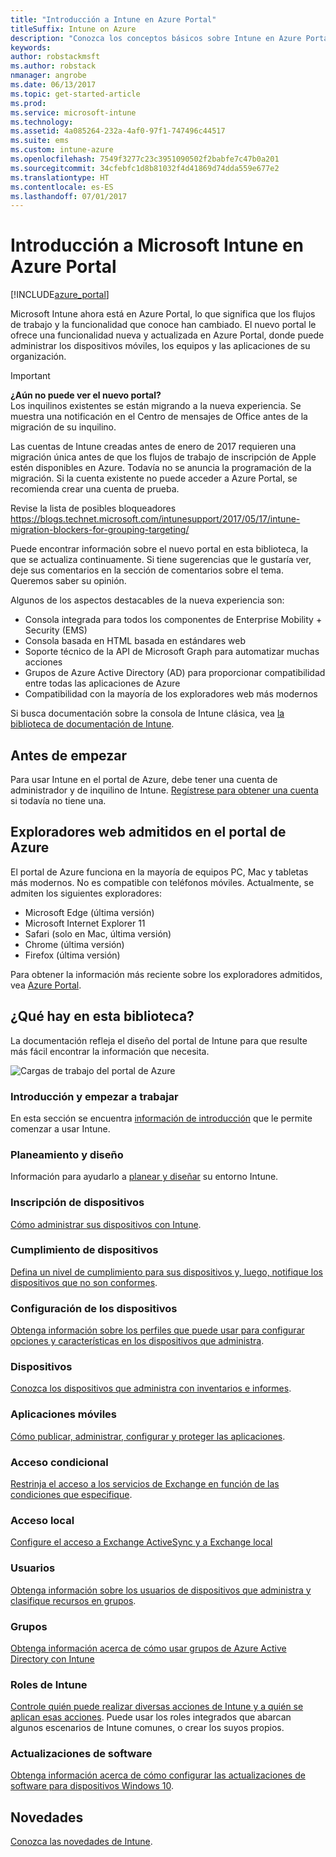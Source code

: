 ```yaml
---
title: "Introducción a Intune en Azure Portal"
titleSuffix: Intune on Azure
description: "Conozca los conceptos básicos sobre Intune en Azure Portal y cómo puede ayudarle a administrar sus dispositivos\"."
keywords: 
author: robstackmsft
ms.author: robstack
nmanager: angrobe
ms.date: 06/13/2017
ms.topic: get-started-article
ms.prod: 
ms.service: microsoft-intune
ms.technology: 
ms.assetid: 4a085264-232a-4af0-97f1-747496c44517
ms.suite: ems
ms.custom: intune-azure
ms.openlocfilehash: 7549f3277c23c3951090502f2babfe7c47b0a201
ms.sourcegitcommit: 34cfebfc1d8b81032f4d41869d74dda559e677e2
ms.translationtype: HT
ms.contentlocale: es-ES
ms.lasthandoff: 07/01/2017
---
```

# <a name="introduction-to-microsoft-intune-in-the-azure-portal"></a>Introducción a Microsoft Intune en Azure Portal


[!INCLUDE[azure_portal](./includes/azure_portal.md)]

Microsoft Intune ahora está en Azure Portal, lo que significa que los flujos de trabajo y la funcionalidad que conoce han cambiado.
El nuevo portal le ofrece una funcionalidad nueva y actualizada en Azure Portal, donde puede administrar los dispositivos móviles, los equipos y las aplicaciones de su organización.

> [!IMPORTANT]
> **¿Aún no puede ver el nuevo portal?**<br>
> Los inquilinos existentes se están migrando a la nueva experiencia. Se muestra una notificación en el Centro de mensajes de Office antes de la migración de su inquilino.
>
> Las cuentas de Intune creadas antes de enero de 2017 requieren una migración única antes de que los flujos de trabajo de inscripción de Apple estén disponibles en Azure. Todavía no se anuncia la programación de la migración. Si la cuenta existente no puede acceder a Azure Portal, se recomienda crear una cuenta de prueba.
>
> Revise la lista de posibles bloqueadores https://blogs.technet.microsoft.com/intunesupport/2017/05/17/intune-migration-blockers-for-grouping-targeting/


Puede encontrar información sobre el nuevo portal en esta biblioteca, la que se actualiza continuamente. Si tiene sugerencias que le gustaría ver, deje sus comentarios en la sección de comentarios sobre el tema. Queremos saber su opinión.

Algunos de los aspectos destacables de la nueva experiencia son:

- Consola integrada para todos los componentes de Enterprise Mobility + Security (EMS)
- Consola basada en HTML basada en estándares web
- Soporte técnico de la API de Microsoft Graph para automatizar muchas acciones
- Grupos de Azure Active Directory (AD) para proporcionar compatibilidad entre todas las aplicaciones de Azure
- Compatibilidad con la mayoría de los exploradores web más modernos

Si busca documentación sobre la consola de Intune clásica, vea [la biblioteca de documentación de Intune](https://docs.microsoft.com/intune-classic/).

## <a name="before-you-start"></a>Antes de empezar

Para usar Intune en el portal de Azure, debe tener una cuenta de administrador y de inquilino de Intune. [Regístrese para obtener una cuenta](https://portal.office.com/Signup/Signup.aspx?OfferId=40BE278A-DFD1-470a-9EF7-9F2596EA7FF9&dl=INTUNE_A&ali=1#0%20) si todavía no tiene una.

## <a name="supported-web-browsers-for-the-azure-portal"></a>Exploradores web admitidos en el portal de Azure

El portal de Azure funciona en la mayoría de equipos PC, Mac y tabletas más modernos. No es compatible con teléfonos móviles.
Actualmente, se admiten los siguientes exploradores:

- Microsoft Edge (última versión)
- Microsoft Internet Explorer 11
- Safari (solo en Mac, última versión)
- Chrome (última versión)
- Firefox (última versión)

Para obtener la información más reciente sobre los exploradores admitidos, vea [Azure Portal](https://docs.microsoft.com/azure/azure-preview-portal-supported-browsers-devices).

## <a name="whats-in-this-library"></a>¿Qué hay en esta biblioteca?

La documentación refleja el diseño del portal de Intune para que resulte más fácil encontrar la información que necesita.

![Cargas de trabajo del portal de Azure](./media/azure-portal-workloads.png)

### <a name="introduction-and-get-started"></a>Introducción y empezar a trabajar
En esta sección se encuentra [información de introducción](introduction-intune.md) que le permite comenzar a usar Intune.
### <a name="plan-and-design"></a>Planeamiento y diseño
Información para ayudarlo a [planear y diseñar](/intune-classic/plan-design/introduction) su entorno Intune.
### <a name="device-enrollment"></a>Inscripción de dispositivos
[Cómo administrar sus dispositivos con Intune](device-enrollment.md).
### <a name="device-compliance"></a>Cumplimiento de dispositivos
[Defina un nivel de cumplimiento para sus dispositivos y, luego, notifique los dispositivos que no son conformes](device-compliance.md).
### <a name="device-configuration"></a>Configuración de los dispositivos
[Obtenga información sobre los perfiles que puede usar para configurar opciones y características en los dispositivos que administra](device-profiles.md).
### <a name="devices"></a>Dispositivos
[Conozca los dispositivos que administra con inventarios e informes](device-management.md).
### <a name="mobile-apps"></a>Aplicaciones móviles
[Cómo publicar, administrar, configurar y proteger las aplicaciones](app-management.md).
### <a name="conditional-access"></a>Acceso condicional
[Restrinja el acceso a los servicios de Exchange en función de las condiciones que especifique](conditional-access.md).
### <a name="on-premises-access"></a>Acceso local
[Configure el acceso a Exchange ActiveSync y a Exchange local](/intune-classic/deploy-use/mobile-device-management-with-exchange-activesync-and-microsoft-intune)
### <a name="users"></a>Usuarios
[Obtenga información sobre los usuarios de dispositivos que administra y clasifique recursos en grupos](user-management.md).
### <a name="groups"></a>Grupos
[Obtenga información acerca de cómo usar grupos de Azure Active Directory con Intune](groups-get-started.md)
### <a name="intune-roles"></a>Roles de Intune
[Controle quién puede realizar diversas acciones de Intune y a quién se aplican esas acciones](role-based-access-control.md). Puede usar los roles integrados que abarcan algunos escenarios de Intune comunes, o crear los suyos propios.
### <a name="software-updates"></a>Actualizaciones de software
[Obtenga información acerca de cómo configurar las actualizaciones de software para dispositivos Windows 10](windows-update-for-business-configure.md).



## <a name="whats-new"></a>Novedades

[Conozca las novedades de Intune](whats-new.md).
